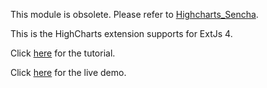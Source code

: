 This module is obsolete. Please refer to [Highcharts_Sencha].

This is the HighCharts extension supports for ExtJs 4.

Click [here] for the tutorial.

Click [here] for the live demo.

[Highcharts_Sencha]: http://github.com/JoeKuan/Highcharts_Sencha/
[here]: http://joekuan.wordpress.com/highcharts-extjs/tutorial/
[here]: http://www.joekuan.org/demos/Highcharts_ExtJs_4/
